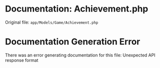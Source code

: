 # Documentation: Achievement.php

Original file: `app/Models/Game/Achievement.php`

# Documentation Generation Error

There was an error generating documentation for this file: Unexpected API response format